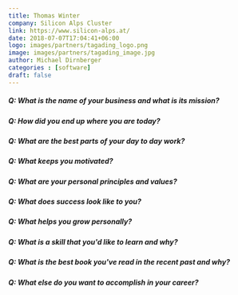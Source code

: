```yaml
---
title: Thomas Winter
company: Silicon Alps Cluster
link: https://www.silicon-alps.at/
date: 2018-07-07T17:04:41+06:00
logo: images/partners/tagading_logo.png
image: images/partners/tagading_image.jpg
author: Michael Dirnberger
categories : [software]
draft: false
---
```



##### Q: What is the name of your business and what is its mission?
##### Q: How did you end up where you are today?
##### Q: What are the best parts of your day to day work?
##### Q: What keeps you motivated?
##### Q: What are your personal principles and values?
##### Q: What does success look like to you?
##### Q: What helps you grow personally?
##### Q: What is a skill that you'd like to learn and why?
##### Q: What is the best book you've read in the recent past and why?
##### Q: What else do you want to accomplish in your career?
